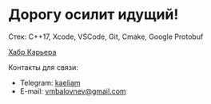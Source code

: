 # Дорогу осилит идущий!

Стек: С++17, Xcode, VSCode, Git, Cmake, Google Protobuf

[Хабр Карьера](https://career.habr.com/profile/specialization)

Контакты для связи:
- Telegram: [kaeliam](https://t.me/kaeliam)
- E-mail: vmbalovnev@gmail.com